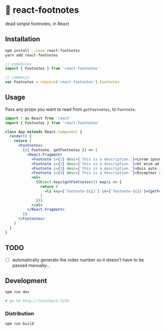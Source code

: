 # 👣 react-footnotes

dead simple footnotes, in React

## Installation

```sh
npm install --save react-footnotes
yarn add react-footnotes
```

```js
// esmodules
import { Footnotes } from 'react-footnotes'

// commonjs
var Footnotes = require('react-footnotes').Footnotes
```

## Usage

Pass any props you want to read from `getFootnotes`, to `Footnote`.

```jsx
import * as React from 'react'
import { Footnotes } from 'react-footnotes'

class App extends React.Component {
  render() {
    return (
      <Footnotes>
        {({ Footnote, getFootnotes }) => (
          <React.Fragment>
            <Footnote i={1} desc={`this is a description.`}>Lorem ipsum dolor sit amet, consectetur adipiscing elit.</Footnote> Text that doesnt need to be footnoted, can be passed as normal text.
            <Footnote i={2} desc={`this is a description.`}>Ut enim ad minim veniam, quis nostrud exercitation ullamco laboris nisi ut aliquip ex ea commodo consequat.</Footnote>
            <Footnote i={3} desc={`this is a description.`}>Duis aute irure dolor in reprehenderit in voluptate velit esse cillum dolore eu fugiat nulla pariatur.</Footnote>
            <Footnote i={4} desc={`this is a description.`}>Excepteur sint occaecat cupidatat non proident, sunt in culpa qui officia deserunt mollit anim id est laborum.</Footnote>
            <ol>
              {Object.keys(getFootnotes()).map(i => {
                return (
                  <li key={`footnote-${i}`} id={`footnote-${i}`}>{getFootnotes()[i].desc}</li>
                )
              })}
            </ol>
          </React.Fragment>
        )}
      </Footnotes>
    )
  }
}
```

## TODO

- [ ] automatically generate the index number so it doesn't have to be passed manually...

## Development

```sh
npm run dev

# go to http://localhost:1234
```

### Distribution

```sh
npm run build
```

